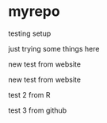 # myrepo
testing setup

just trying some things here

new test from website

new test from website

test 2 from R

test 3 from github
